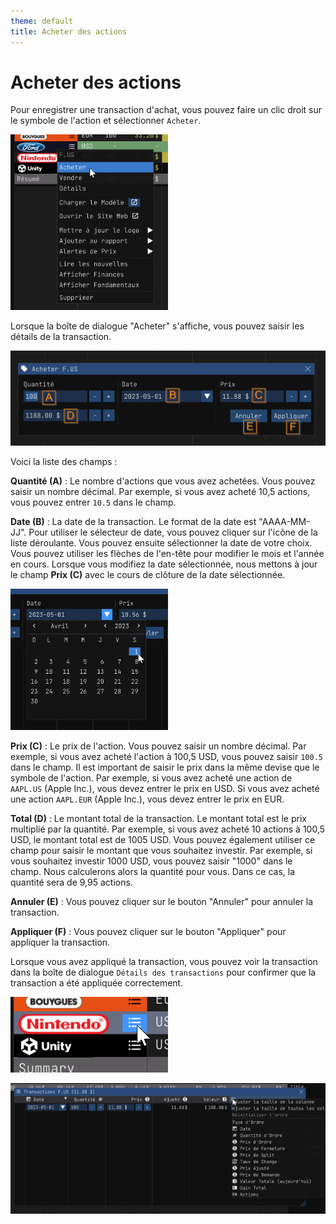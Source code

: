 ```yaml
---
theme: default
title: Acheter des actions
---
```


Acheter des actions
===================

Pour enregistrer une transaction d'achat, vous pouvez faire un clic droit sur le symbole de l'action et sélectionner `Acheter`.

<img src="./img/buy_stock_01.png" width="50%"/>

Lorsque la boîte de dialogue "Acheter" s'affiche, vous pouvez saisir les détails de la transaction.

![Acheter une action](./img/buy_stock_02.png)

Voici la liste des champs :

**Quantité (A)** : Le nombre d'actions que vous avez achetées. Vous pouvez saisir un nombre décimal. Par exemple, si vous avez acheté 10,5 actions, vous pouvez entrer `10.5` dans le champ.

**Date (B)** : La date de la transaction. Le format de la date est "AAAA-MM-JJ". Pour utiliser le sélecteur de date, vous pouvez cliquer sur l'icône de la liste déroulante. Vous pouvez ensuite sélectionner la date de votre choix. Vous pouvez utiliser les flèches de l'en-tête pour modifier le mois et l'année en cours. Lorsque vous modifiez la date sélectionnée, nous mettons à jour le champ **Prix (C)** avec le cours de clôture de la date sélectionnée. 

<img src="./img/buy_stock_03.png" width="50%"/>

**Prix (C)** : Le prix de l'action. Vous pouvez saisir un nombre décimal. Par exemple, si vous avez acheté l'action à 100,5 USD, vous pouvez saisir `100.5` dans le champ. Il est important de saisir le prix dans la même devise que le symbole de l'action. Par exemple, si vous avez acheté une action de `AAPL.US` (Apple Inc.), vous devez entrer le prix en USD. Si vous avez acheté une action `AAPL.EUR` (Apple Inc.), vous devez entrer le prix en EUR.

**Total (D)** : Le montant total de la transaction. Le montant total est le prix multiplié par la quantité. Par exemple, si vous avez acheté 10 actions à 100,5 USD, le montant total est de 1005 USD. Vous pouvez également utiliser ce champ pour saisir le montant que vous souhaitez investir. Par exemple, si vous souhaitez investir 1000 USD, vous pouvez saisir "1000" dans le champ. Nous calculerons alors la quantité pour vous. Dans ce cas, la quantité sera de 9,95 actions.

**Annuler (E)** : Vous pouvez cliquer sur le bouton "Annuler" pour annuler la transaction.

**Appliquer (F)** : Vous pouvez cliquer sur le bouton "Appliquer" pour appliquer la transaction.

Lorsque vous avez appliqué la transaction, vous pouvez voir la transaction dans la boîte de dialogue `Détails des transactions` pour confirmer que la transaction a été appliquée correctement.

<img src="./img/buy_stock_04.png" width="50%"/>

![Acheter des actions](./img/buy_stock_05.png)
